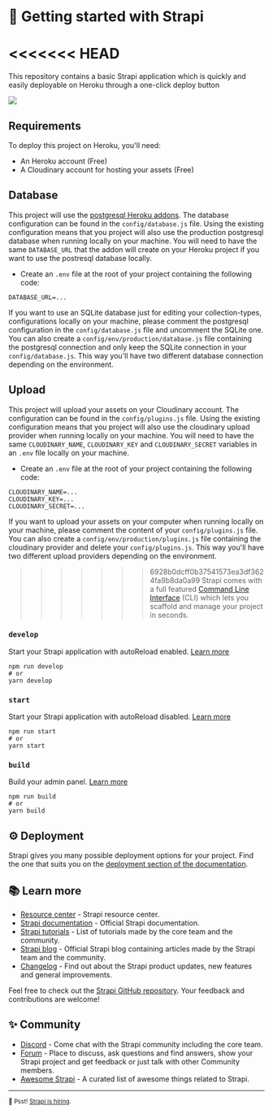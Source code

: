 # 🚀 Getting started with Strapi

<<<<<<< HEAD
=======
This repository contains a basic Strapi application which is quickly and easily deployable on Heroku through a one-click deploy button

<a href="https://www.heroku.com/deploy/?template=https://github.com/strapi/strapi-heroku-template">
<img src="https://assets.strapi.io/uploads/Deploy_button_heroku_b1043fc67d.png" />
</a>

## Requirements

To deploy this project on Heroku, you'll need:

- An Heroku account (Free)
- A Cloudinary account for hosting your assets (Free)

## Database

This project will use the [postgresql Heroku addons](https://elements.heroku.com/addons/heroku-postgresql). The database configuration can be found in the `config/database.js` file. Using the existing configuration means that you project will also use the production postgresql database when running locally on your machine. 
You will need to have the same `DATABASE_URL` that the addon will create on your Heroku project if you want to use the postresql database locally.

  - Create an `.env` file at the root of your project containing the following code:

```
DATABASE_URL=...
```

If you want to use an SQLite database just for editing your collection-types, configurations locally on your machine, please comment the postgresql configuration in the `config/database.js` file and uncomment the SQLite one. 
You can also create a `config/env/production/database.js` file containing the postgresql connection and only keep the SQLite connection in your `config/database.js`. This way you'll have two different database connection depending on the environment.

## Upload

This project will upload your assets on your Cloudinary account. The configuration can be found in the `config/plugins.js` file. Using the existing configuration means that you project will also use the cloudinary upload provider when running locally on your machine.
You will need to have the same `CLOUDINARY_NAME`, `CLOUDINARY_KEY` and `CLOUDINARY_SECRET` variables in an `.env` file locally on your machine.

  - Create an `.env` file at the root of your project containing the following code:

```
CLOUDINARY_NAME=...
CLOUDINARY_KEY=...
CLOUDINARY_SECRET=...
```

If you want to upload your assets on your computer when running locally on your machine, please comment the content of your `config/plugins.js` file. 
You can also create a `config/env/production/plugins.js` file containing the cloudinary provider and delete your `config/plugins.js`. This way you'll have two different upload providers depending on the environment.

>>>>>>> 6928b0dcff0b37541573ea3df3624fa9b8da0a99
Strapi comes with a full featured [Command Line Interface](https://docs.strapi.io/developer-docs/latest/developer-resources/cli/CLI.html) (CLI) which lets you scaffold and manage your project in seconds.

### `develop`

Start your Strapi application with autoReload enabled. [Learn more](https://docs.strapi.io/developer-docs/latest/developer-resources/cli/CLI.html#strapi-develop)

```
npm run develop
# or
yarn develop
```

### `start`

Start your Strapi application with autoReload disabled. [Learn more](https://docs.strapi.io/developer-docs/latest/developer-resources/cli/CLI.html#strapi-start)

```
npm run start
# or
yarn start
```

### `build`

Build your admin panel. [Learn more](https://docs.strapi.io/developer-docs/latest/developer-resources/cli/CLI.html#strapi-build)

```
npm run build
# or
yarn build
```

## ⚙️ Deployment

Strapi gives you many possible deployment options for your project. Find the one that suits you on the [deployment section of the documentation](https://docs.strapi.io/developer-docs/latest/setup-deployment-guides/deployment.html).

## 📚 Learn more

- [Resource center](https://strapi.io/resource-center) - Strapi resource center.
- [Strapi documentation](https://docs.strapi.io) - Official Strapi documentation.
- [Strapi tutorials](https://strapi.io/tutorials) - List of tutorials made by the core team and the community.
- [Strapi blog](https://docs.strapi.io) - Official Strapi blog containing articles made by the Strapi team and the community.
- [Changelog](https://strapi.io/changelog) - Find out about the Strapi product updates, new features and general improvements.

Feel free to check out the [Strapi GitHub repository](https://github.com/strapi/strapi). Your feedback and contributions are welcome!

## ✨ Community

- [Discord](https://discord.strapi.io) - Come chat with the Strapi community including the core team.
- [Forum](https://forum.strapi.io/) - Place to discuss, ask questions and find answers, show your Strapi project and get feedback or just talk with other Community members.
- [Awesome Strapi](https://github.com/strapi/awesome-strapi) - A curated list of awesome things related to Strapi.

---

<sub>🤫 Psst! [Strapi is hiring](https://strapi.io/careers).</sub>
